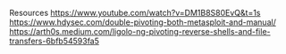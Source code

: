 Resources
https://www.youtube.com/watch?v=DM1B8S80EvQ&t=1s
https://www.hdysec.com/double-pivoting-both-metasploit-and-manual/
https://arth0s.medium.com/ligolo-ng-pivoting-reverse-shells-and-file-transfers-6bfb54593fa5
